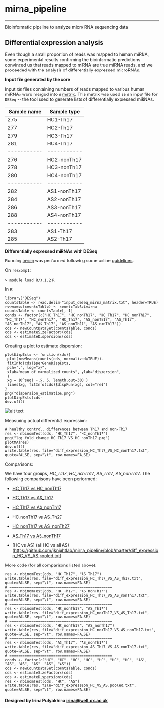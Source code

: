 # mirna_pipeline
--------------------------------------
Bioinformatic pipeline to analyze micro RNA sequencing data

## Differential expression analysis

Even though a small proportion of reads was mapped to human miRNA,
some experimental results confirming the bioinformatic predictions
convinced us that reads mapped to miRNA are true miRNA reads, and
we proceeded with the analysis of differentially expressed microRNAs.

**Input file generated by the core**

Input *xls* files containing numbers of reads mapped to various human
miRNAs were merged into a 
[matrix](https://github.com/jknightlab/mirna_pipeline/edit/master/mirna_matrix.txt).
This matrix was used as an input file for `DESeq` -- the tool used to generate
lists of differentially expressed miRNAs.

| Sample name | Sample type |
| ----------- | ----------- |
| 275         | HC1-Th17    |
| 277         | HC2-Th17    |
| 279         | HC3-Th17    |
| 281         | HC4-Th17    |
| ----------- | ----------- |
| 276         | HC2-nonTh17 |
| 278         | HC3-nonTh17 |
| 280         | HC4-nonTh17 |
| ----------- | ----------- |
| 282         | AS1-nonTh17 |
| 284         | AS2-nonTh17 |
| 286         | AS3-nonTh17 |
| 288         | AS4-nonTh17 |
| ----------- | ----------- |
| 283         | AS1-Th17    |
| 285         | AS2-Th17    |


**Differentially expressed miRNAs with DESeq**

Running [`DESeq`](https://bioconductor.org/packages/release/bioc/html/DESeq.html)
was performed following some online 
[guidelines](http://dwheelerau.com/2013/04/15/how-to-use-deseq-to-analyse-rnaseq-data/).

On `rescomp1`:

`> module load R/3.1.2`
`R`

In `R`:

```
library("DESeq")
countsTable <- read.delim("input_deseq_mirna_matrix.txt", header=TRUE)
rownames(countsTable) <- countsTable$mirna
countsTable <- countsTable[,-1]
conds <- factor(c("HC_Th17", "HC_nonTh17", "HC_Th17", "HC_nonTh17", "HC_Th17", "HC_nonTh17", "HC_Th17", "AS_nonTh17", "AS_Th17", "AS_nonTh17", "AS_Th17", "AS_nonTh17", "AS_nonTh17"))
cds <- newCountDataSet(countsTable, conds)
cds <- estimateSizeFactors(cds)
cds <- estimateDispersions(cds)
```

Creating a plot to estimate dispersion:
```
plotDispEsts <- function(cds){
 plot(rowMeans(counts(cds, normalized=TRUE)),
 fitInfo(cds)$perGeneDispEsts,
 pch='.', log="xy",
 xlab="mean of normalized counts", ylab="dispersion",
 )
 xg = 10^seq( -.5, 5, length.out=300 )
 lines(xg, fitInfo(cds)$dispFun(xg), col="red")
}
png("dispersion_estimation.png")
plotDispEsts(cds)
dev.off()
```

![alt text](https://github.com/jknightlab/mirna_pipeline/blob/master/dispersion_estimation.png)

Measuring actual differential expression:
```
# healthy control, differences between Th17 and non-Th17
res <- nbinomTest(cds, "HC_Th17", "HC_nonTh17")
png("log_fold_change_HC_Th17_VS_HC_nonTh17.png")
plotMA(res)
dev.off()
write.table(res, file="diff_expression_HC_Th17_VS_HC_nonTh17.txt", quote=FALSE, sep="\t", row.names=FALSE)
```

Comparisons:

We have four groups, *HC_Th17*, *HC_nonTh17*, *AS_Th17*, *AS_nonTh17*.
The following comparisons have been performed:
- [HC_Th17 vs HC_nonTh17](https://github.com/jknightlab/mirna_pipeline/blob/master/diff_expression_HC_Th17_VS_HC_nonTh17.txt)
- [HC_Th17 vs AS_Th17](https://github.com/jknightlab/mirna_pipeline/blob/master/diff_expression_HC_Th17_VS_AS_Th17.txt)
- [HC_Th17 vs AS_nonTh17](https://github.com/jknightlab/mirna_pipeline/blob/master/diff_expression_HC_Th17_VS_AS_nonTh17.txt)

- [HC_nonTh17 vs AS_Th27](https://github.com/jknightlab/mirna_pipeline/blob/master/diff_expression_HC_nonTh17_VS_AS_Th17.txt)
- [HC_nonTh17 vs AS_nonTh27](https://github.com/jknightlab/mirna_pipeline/blob/master/diff_expression_HC_nonTh17_VS_AS_nonTh17.txt)

- [AS_Th17 vs AS_nonTh17](https://github.com/jknightlab/mirna_pipeline/blob/master/diff_expression_AS_Th17_VS_AS_nonTh17.txt)

- [HC vs AS] (all HC vs all AS)(https://github.com/jknightlab/mirna_pipeline/blob/master/diff_expression_HC_VS_AS.pooled.txt)


More code (for all comparisons listed above):
```
res <- nbinomTest(cds, "HC_Th17", "AS_Th17")
write.table(res, file="diff_expression_HC_Th17_VS_AS_Th17.txt", quote=FALSE, sep="\t", row.names=FALSE)
# ===============================================
res <- nbinomTest(cds, "HC_Th17", "AS_nonTh17")
write.table(res, file="diff_expression_HC_Th17_VS_AS_nonTh17.txt", quote=FALSE, sep="\t", row.names=FALSE)
# ===============================================
res <- nbinomTest(cds, "HC_nonTh17", "AS_Th17")
write.table(res, file="diff_expression_HC_nonTh17_VS_AS_Th17.txt", quote=FALSE, sep="\t", row.names=FALSE)
# ===============================================
res <- nbinomTest(cds, "HC_nonTh17", "AS_nonTh17")
write.table(res, file="diff_expression_HC_nonTh17_VS_AS_nonTh17.txt", quote=FALSE, sep="\t", row.names=FALSE)
# ===============================================
res <- nbinomTest(cds, "AS_Th17", "AS_nonTh17")
write.table(res, file="diff_expression_AS_Th17_VS_AS_nonTh17.txt", quote=FALSE, sep="\t", row.names=FALSE)
# ===============================================
conds <- factor(c("HC", "HC", "HC", "HC", "HC", "HC", "HC", "AS", "AS", "AS", "AS", "AS", "AS"))
cds <- newCountDataSet(countsTable, conds)
cds <- estimateSizeFactors(cds)
cds <- estimateDispersions(cds)
res <- nbinomTest(cds, "HC", "AS")
write.table(res, file="diff_expression_HC_VS_AS.pooled.txt", quote=FALSE, sep="\t", row.names=FALSE)
```


#### Designed by Irina Pulyakhina irina@well.ox.ac.uk
